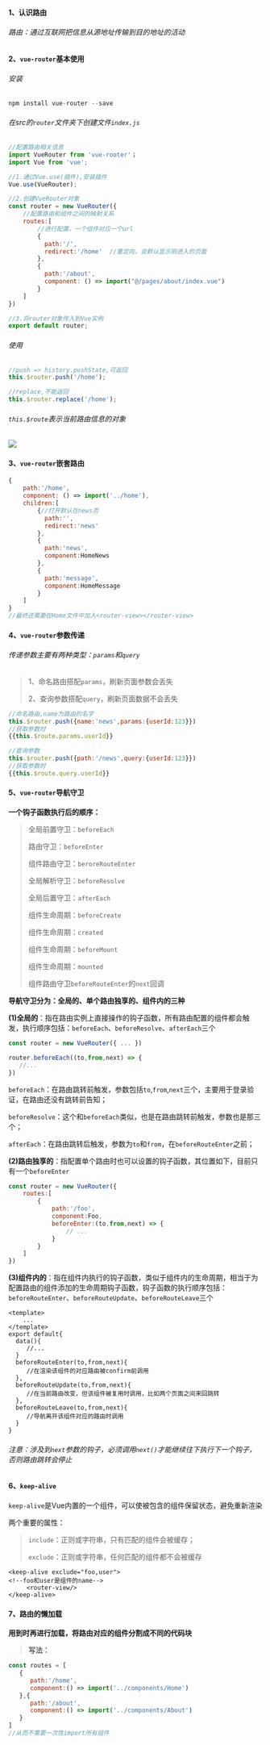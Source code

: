 #### 1、认识路由

###### 路由：通过互联网把信息从源地址传输到目的地址的活动

#### 2、`vue-router`基本使用

###### 安装

```js
npm install vue-router --save
```

###### 在src的`router`文件夹下创建文件`index.js`

```js
//配置路由相关信息
import VueRouter from 'vue-rooter'；
import Vue from 'vue';

//1.通过Vue.use(插件),安装插件
Vue.use(VueRouter);

//2.创建VueRouter对象
const router = new VueRouter({
    //配置路由和组件之间的映射关系
    routes:[
        //进行配置，一个组件对应一个url
        {
          path:'/',
          redirect:'/home'  //重定向，会默认显示刚进入的页面
        },
        {
          path:'/about',
          component: () => import("@/pages/about/index.vue")
        }
    ]
})

//3.将router对象传入到Vue实例
export default router;
```

###### 使用

```js
//push => history.pushState,可返回
this.$router.push('/home');

//replace,不能返回
this.$router.replace('/home');
```

###### `this.$route`表示当前路由信息的对象
<img src="assets/images/route.png" align='center'>

#### 3、`vue-router`嵌套路由

```js
{
    path:'/home',
    component: () => import('../home'),
    children:[
        {//打开默认在news页
          path:'',
          redirect:'news'
        },
        {
          path:'news',
          component:HomeNews
        },
        {
          path:'message',
          component:HomeMessage
        }
    ]
}
//最终还需要在Home文件中加入<router-view></router-view>
```



#### 4、`vue-router`参数传递

###### 传递参数主要有两种类型：`params`和`query`

> 1、命名路由搭配`params`，刷新页面参数会丢失
>
> 2、查询参数搭配`query`，刷新页面数据不会丢失

```js
//命名路由,name为路由的名字
this.$router.push({name:'news',params:{userId:123}})
//获取参数时
{{this.$route.params.userId}}
```

```js
//查询参数
this.$router.push({path:'/news',query:{userId:123}})
//获取参数时
{{this.$route.query.userId}}
```



#### 5、`vue-router`导航守卫

**一个钩子函数执行后的顺序：**

> 全局前置守卫：`beforeEach`
>
> 路由守卫：`beforeEnter`
>
> 组件路由守卫：`beroreRouteEnter`
>
> 全局解析守卫：`beforeResolve`
>
> 全局后置守卫：`afterEach`
>
> 组件生命周期：`beforeCreate`
>
> 组件生命周期：`created`
>
> 组件生命周期：`beforeMount`
>
> 组件生命周期：`mounted`
>
> 组件路由守卫`beforeRouteEnter`的`next`回调

**导航守卫分为：全局的、单个路由独享的、组件内的三种**

**(1)全局的**：指在路由实例上直接操作的钩子函数，所有路由配置的组件都会触发，执行顺序包括：`beforeEach`、`beforeResolve`、`afterEach`三个

```js
const router = new VueRouter({ ... })

router.beforeEach((to,from,next) => {
   //...
})
```

`beforeEach`：在路由跳转前触发，参数包括`to`,`from`,`next`三个，主要用于登录验证，在路由还没有跳转前告知；

`beforeResolve`：这个和`beforeEach`类似，也是在路由跳转前触发，参数也是那三个；

`afterEach`：在路由跳转后触发，参数为`to`和`from`，在`beforeRouteEnter`之前；

**(2)路由独享的**：指配置单个路由时也可以设置的钩子函数，其位置如下，目前只有一个`beforeEnter`

```js
const router = new VueRouter({
    routes:[
        {
            path:'/foo',
            component:Foo,
            beforeEnter:(to,from,next) => {
                // ...
            }
        }
    ]
})
```

**(3)组件内的**：指在组件内执行的钩子函数，类似于组件内的生命周期，相当于为配置路由的组件添加的生命周期钩子函数，钩子函数的执行顺序包括：`beforeRouteEnter`、`beforeRouteUpdate`、`beforeRouteLeave`三个

```vue
<template>
    ...
</template>
export default{
  data(){
     //...
  }
  beforeRouteEnter(to,from,next){
     //在渲染该组件的对应路由被confirm前调用
  },
  beforeRouteUpdate(to,from,next){
     //在当前路由改变，但该组件被复用时调用，比如两个页面之间来回跳转
  },
  beforeRouteLeave(to,from,next){
     //导航离开该组件对应的路由时调用
  }
}
```

###### 注意：涉及到`next`参数的钩子，必须调用`next()`才能继续往下执行下一个钩子，否则路由跳转会停止

#### 6、`keep-alive`

`keep-alive`是Vue内置的一个组件，可以使被包含的组件保留状态，避免重新渲染

两个重要的属性：

> `include`：正则或字符串，只有匹配的组件会被缓存；
>
> `exclude`：正则或字符串，任何匹配的组件都不会被缓存

```vue
<keep-alive exclude="foo,user">
<!--foo和user是组件的name-->
     <router-view/>
</keep-alive>
```



#### 7、路由的懒加载

**用到时再进行加载，将路由对应的组件分割成不同的代码块**

> **写法：**

```js
const routes = [
   {
      path:'/home',
      component:() => import('../components/Home')
   },{
      path:'/about',
      component:() => import('../components/About')
   }
]
//从而不需要一次性import所有组件
```

